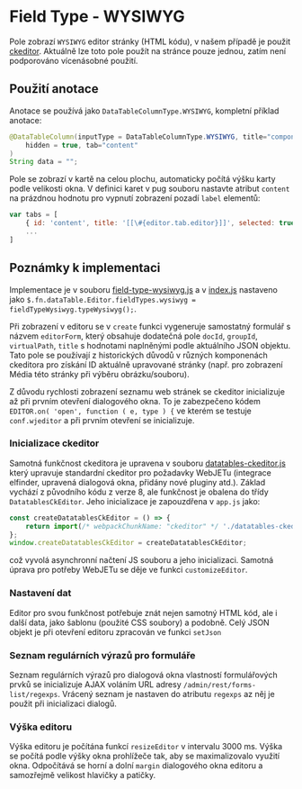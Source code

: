 # Field Type - WYSIWYG

Pole zobrazí `WYSIWYG` editor stránky (HTML kódu), v našem případě je použit [ckeditor](https://ckeditor.com/ckeditor-4/). Aktuálně lze toto pole použít na stránce pouze jednou, zatím není podporováno vícenásobné použití.

## Použití anotace

Anotace se používá jako `DataTableColumnType.WYSIWYG`, kompletní příklad anotace:

```java
@DataTableColumn(inputType = DataTableColumnType.WYSIWYG, title="components.news.template_html",
    hidden = true, tab="content"
)
String data = "";
```

Pole se zobrazí v kartě na celou plochu, automaticky počítá výšku karty podle velikosti okna. V definici karet v pug souboru nastavte atribut `content` na prázdnou hodnotu pro vypnutí zobrazení pozadí `label` elementů:

```javascript
var tabs = [
    { id: 'content', title: '[[\#{editor.tab.editor}]]', selected: true, content: '' },
    ...
]
```

## Poznámky k implementaci

Implementace je v souboru [field-type-wysiwyg.js](../../../src/main/webapp/admin/v9/npm_packages/webjetdatatables/field-type-wysiwyg) a v [index.js](../../../src/main/webapp/admin/v9/npm_packages/webjetdatatables/index.js) nastaveno jako `$.fn.dataTable.Editor.fieldTypes.wysiwyg = fieldTypeWysiwyg.typeWysiwyg();`.

Při zobrazení v editoru se v `create` funkci vygeneruje samostatný formulář s názvem `editorForm`, který obsahuje dodatečná pole `docId`, `groupId`, `virtualPath`, `title` s hodnotami naplněnými podle aktuálního JSON objektu. Tato pole se používají z historických důvodů v různých komponenách ckeditora pro získání ID aktuálně upravované stránky (např. pro zobrazení Média této stránky při výběru obrázku/souboru).

Z důvodu rychlosti zobrazení seznamu web stránek se ckeditor inicializuje až při prvním otevření dialogového okna. To je zabezpečeno kódem `EDITOR.on( 'open', function ( e, type ) {` ve kterém se testuje `conf.wjeditor` a při prvním otevření se inicializuje.

### Inicializace ckeditor

Samotná funkčnost ckeditora je upravena v souboru [datatables-ckeditor.js](../../../src/main/webapp/admin/v9/src/js/datatables-ckeditor.js) který upravuje standardní ckeditor pro požadavky WebJETu (integrace elfinder, upravená dialogová okna, přidány nové pluginy atd.). Základ vychází z původního kódu z verze 8, ale funkčnost je obalena do třídy `DatatablesCkEditor`. Jeho inicializace je zapouzdřena v `app.js` jako:

```javascript
const createDatatablesCkEditor = () => {
    return import(/* webpackChunkName: "ckeditor" */ './datatables-ckeditor');
};
window.createDatatablesCkEditor = createDatatablesCkEditor;
```

což vyvolá asynchronní načtení JS souboru a jeho inicializaci. Samotná úprava pro potřeby WebJETu se děje ve funkci `customizeEditor`.

### Nastavení dat

Editor pro svou funkčnost potřebuje znát nejen samotný HTML kód, ale i další data, jako šablonu (použité CSS soubory) a podobně. Celý JSON objekt je při otevření editoru zpracován ve funkci `setJson`

### Seznam regulárních výrazů pro formuláře

Seznam regulárních výrazů pro dialogová okna vlastností formulářových prvků se inicializuje AJAX voláním URL adresy `/admin/rest/forms-list/regexps`. Vrácený seznam je nastaven do atributu `regexps` az něj je použit při inicializaci dialogů.

### Výška editoru

Výška editoru je počítána funkcí `resizeEditor` v intervalu 3000 ms. Výška se počítá podle výšky okna prohlížeče tak, aby se maximalizovalo využití okna. Odpočítává se horní a dolní `margin` dialogového okna editoru a samozřejmě velikost hlavičky a patičky.
